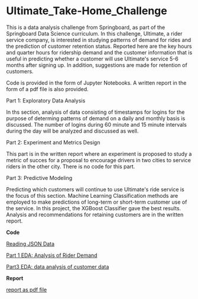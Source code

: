 # Ultimate_Take-Home_Challenge

This is a data analysis challenge from Springboard, as part of the Springboard Data Science curriculum.
In this challenge, Ultimate, a rider service company, is interested in studying patterns of demand for rides
and the prediction of customer retention status. Reported here are the key hours and quarter hours for ridership demand
and the customer information that is useful in predicting whether a customer will use Ultimate's service 5-6 months after signing up.
In addition, suggestions are made for retention of customers.

Code is provided in the form of Jupyter Notebooks.
A written report in the form of a pdf file is also provided. 

Part 1: Exploratory Data Analysis 

In ths section, analysis of data consisting of timestamps for logins for the purpose of determing patterns of demand on
a daily and monthly basis is discussed. The number of logins during 60 minute and 15 minute intervals during the day will be analyzed and discussed as well.

Part 2: Experiment and Metrics Design

This part is in the written report where an experiment is proposed to study a metric of succes for a proposal to encourage drivers in two cities to service riders in the other city. There is no code for this part.

Part 3: Predictive Modeling

Predicting which customers will continue to use Ultimate's ride service is the focus of this section.
Machine Learning Classification methods are employed to make predictions of long-term or short-term customer
use of the service. In this project, the XGBoost Classifier gave the best results. Analysis and recommendations for
retaining customers are in the written report. 

**Code**

[Reading JSON Data](https://github.com/swlew369/Ultimate_Take-Home_Challenge/blob/master/Data_EDA_Reading_JSON_Files.ipynb)

[Part 1 EDA: Analysis of Rider Demand](https://github.com/swlew369/Ultimate_Take-Home_Challenge/blob/master/Data_EDA_Part_1.ipynb)

[Part3 EDA: data analysis of customer data](https://github.com/swlew369/Ultimate_Take-Home_Challenge/blob/master/Ultimate_Challenge_Part_3_EDA.ipynb)


**Report**

[report as pdf file]()

